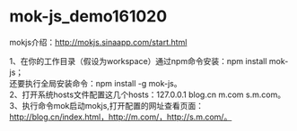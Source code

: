 # mok-js_demo161020

mokjs介绍：http://mokjs.sinaapp.com/start.html  


1、在你的工作目录（假设为workspace）通过npm命令安装：npm install mok-js；  
还要执行全局安装命令：npm install -g mok-js。  
2、打开系统hosts文件配置这几个hosts：127.0.0.1 blog.cn m.com s.m.com。  
3、执行命令mok启动mokjs,打开配置的网址查看页面：http://blog.cn/index.html，http://m.com/，http://s.m.com/。  

